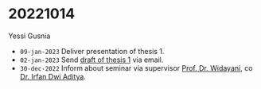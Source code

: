 # 20221014
Yessi Gusnia

+ `09-jan-2023` Deliver presentation of thesis 1.
+ `02-jan-2023` Send [draft of thesis 1](https://osf.io/hq84d) via email.
+ `30-dec-2022` Inform about seminar via supervisor [Prof. Dr. Widayani](https://www.itb.ac.id/staf/profil/widayani), co [Dr. Irfan Dwi Aditya](https://www.itb.ac.id/staf/profil/irfan-dwi-aditya).